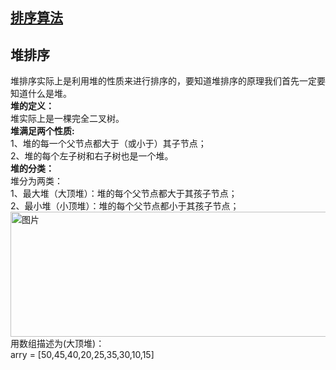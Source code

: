 

## [排序算法](https://github.com/Choven-Meng/Algorithms/tree/master/sortAlgorithm/BubbleSort)


## 堆排序

堆排序实际上是利用堆的性质来进行排序的，要知道堆排序的原理我们首先一定要知道什么是堆。    
**堆的定义：**    
堆实际上是一棵完全二叉树。     
**堆满足两个性质:**   
1、堆的每一个父节点都大于（或小于）其子节点；    
2、堆的每个左子树和右子树也是一个堆。    
**堆的分类：**     
堆分为两类：     
1、最大堆（大顶堆）：堆的每个父节点都大于其孩子节点；      
2、最小堆（小顶堆）：堆的每个父节点都小于其孩子节点；   
<img src="https://images2015.cnblogs.com/blog/1024555/201612/1024555-20161217182750011-675658660.png" alt="图片" width="800" height="200">  用数组描述为(大顶堆)：  
arry = [50,45,40,20,25,35,30,10,15]
